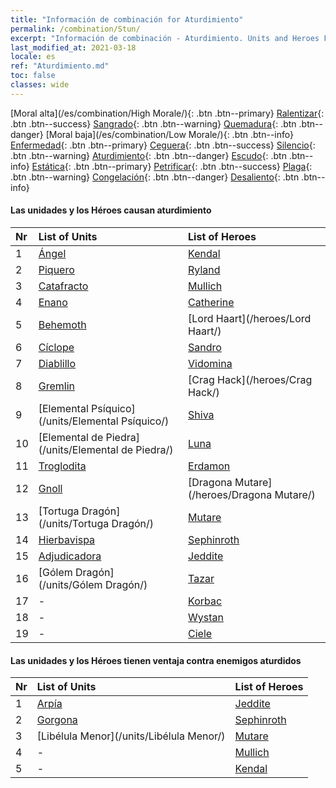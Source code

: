 ```yaml
---
title: "Información de combinación for Aturdimiento"
permalink: /combination/Stun/
excerpt: "Información de combinación - Aturdimiento. Units and Heroes Formation."
last_modified_at: 2021-03-18
locale: es
ref: "Aturdimiento.md"
toc: false
classes: wide
---
```


  [Moral alta](/es/combination/High Morale/){: .btn .btn--primary} [Ralentizar](/es/combination/Slow/){: .btn .btn--success} [Sangrado](/es/combination/Bleeding/){: .btn .btn--warning} [Quemadura](/es/combination/Burning/){: .btn .btn--danger} [Moral baja](/es/combination/Low Morale/){: .btn .btn--info} [Enfermedad](/es/combination/Disease/){: .btn .btn--primary} [Ceguera](/es/combination/Blind/){: .btn .btn--success} [Silencio](/es/combination/Silence/){: .btn .btn--warning} [Aturdimiento](/es/combination/Stun/){: .btn .btn--danger} [Escudo](/es/combination/Shield/){: .btn .btn--info} [Estática](/es/combination/Static/){: .btn .btn--primary} [Petrificar](/es/combination/Petrify/){: .btn .btn--success} [Plaga](/es/combination/Plague/){: .btn .btn--warning} [Congelación](/es/combination/Freeze/){: .btn .btn--danger} [Desaliento](/es/combination/Deterrence/){: .btn .btn--info} 


#### Las unidades y los Héroes causan aturdimiento

  | Nr |  List of Units  | List of Heroes | 
  |:---|:----------------|:---------------| 
  | 1 | [Ángel](/units/Ángel/) | [Kendal](/heroes/Kendal/) |
  | 2 | [Piquero](/units/Piquero/) | [Ryland](/heroes/Ryland/) |
  | 3 | [Catafracto](/units/Catafracto/) | [Mullich](/heroes/Mullich/) |
  | 4 | [Enano](/units/Enano/) | [Catherine](/heroes/Catherine/) |
  | 5 | [Behemoth](/units/Behemoth/) | [Lord Haart](/heroes/Lord Haart/) |
  | 6 | [Cíclope](/units/Cíclope/) | [Sandro](/heroes/Sandro/) |
  | 7 | [Diablillo](/units/Diablillo/) | [Vidomina](/heroes/Vidomina/) |
  | 8 | [Gremlin](/units/Gremlin/) | [Crag Hack](/heroes/Crag Hack/) |
  | 9 | [Elemental Psíquico](/units/Elemental Psíquico/) | [Shiva](/heroes/Shiva/) |
  | 10 | [Elemental de Piedra](/units/Elemental de Piedra/) | [Luna](/heroes/Luna/) |
  | 11 | [Troglodita](/units/Troglodita/) | [Erdamon](/heroes/Erdamon/) |
  | 12 | [Gnoll](/units/Gnoll/) | [Dragona Mutare](/heroes/Dragona Mutare/) |
  | 13 | [Tortuga Dragón](/units/Tortuga Dragón/) | [Mutare](/heroes/Mutare/) |
  | 14 | [Hierbavispa](/units/Hierbavispa/) | [Sephinroth](/heroes/Sephinroth/) |
  | 15 | [Adjudicadora](/units/Adjudicadora/) | [Jeddite](/heroes/Jeddite/) |
  | 16 | [Gólem Dragón](/units/Gólem Dragón/) | [Tazar](/heroes/Tazar/) |
  | 17 | - | [Korbac](/heroes/Korbac/) |
  | 18 | - | [Wystan](/heroes/Wystan/) |
  | 19 | - | [Ciele](/heroes/Ciele/) |


#### Las unidades y los Héroes tienen ventaja contra enemigos aturdidos

  | Nr |  List of Units  | List of Heroes | 
  |:---|:----------------|:---------------| 
  | 1 | [Arpía](/units/Arpía/) | [Jeddite](/heroes/Jeddite/) |
  | 2 | [Gorgona](/units/Gorgona/) | [Sephinroth](/heroes/Sephinroth/) |
  | 3 | [Libélula Menor](/units/Libélula Menor/) | [Mutare](/heroes/Mutare/) |
  | 4 | - | [Mullich](/heroes/Mullich/) |
  | 5 | - | [Kendal](/heroes/Kendal/) |
